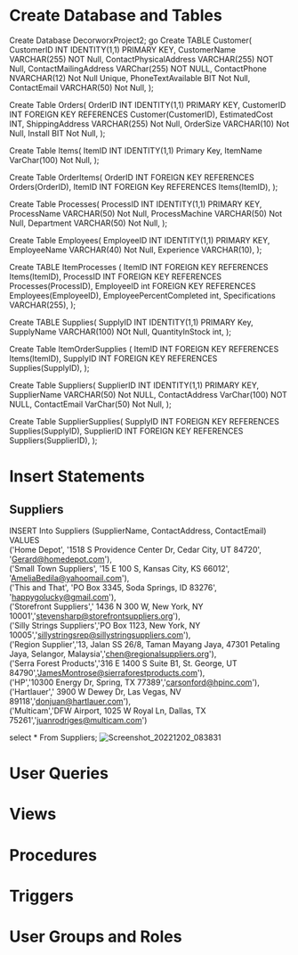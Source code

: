 # Create Database and Tables
Create Database DecorworxProject2;
go 
Create TABLE Customer(
    CustomerID INT IDENTITY(1,1) PRIMARY KEY,
    CustomerName VARCHAR(255) NOT Null,
    ContactPhysicalAddress VARCHAR(255) NOT Null,
    ContactMailingAddress VARChar(255) NOT NULL,
    ContactPhone NVARCHAR(12) Not Null Unique, 
    PhoneTextAvailable BIT Not Null,
    ContactEmail VARCHAR(50) Not Null, 
);

Create Table Orders(
    OrderID INT IDENTITY(1,1) PRIMARY KEY,
    CustomerID INT FOREIGN KEY REFERENCES Customer(CustomerID),
    EstimatedCost INT,
    ShippingAddress VARCHAR(255) Not Null,
    OrderSize VARCHAR(10) Not Null,
    Install BIT Not Null,
);

Create Table Items(
    ItemID INT IDENTITY(1,1) Primary Key,
    ItemName VarChar(100) Not Null,
);

Create Table OrderItems(
    OrderID INT FOREIGN KEY REFERENCES Orders(OrderID),
    ItemID INT FOREIGN Key REFERENCES Items(ItemID),
);

Create Table Processes(
    ProcessID INT IDENTITY(1,1) PRIMARY KEY, 
    ProcessName VARCHAR(50) Not Null,
    ProcessMachine VARCHAR(50) Not Null,
    Department VARCHAR(50) Not Null, 
);

Create Table Employees(
    EmployeeID INT IDENTITY(1,1) PRIMARY KEY,
    EmployeeName VARCHAR(40) Not Null,
    Experience VARCHAR(10),
);

Create TABLE ItemProcesses (
    ItemID INT FOREIGN KEY REFERENCES Items(ItemID),
    ProcessID INT FOREIGN KEY REFERENCES Processes(ProcessID),
    EmployeeID int FOREIGN KEY REFERENCES Employees(EmployeeID),
    EmployeePercentCompleted int,
    Specifications VARCHAR(255),
);

Create TABLE Supplies(
    SupplyID INT IDENTITY(1,1) PRIMARY Key,
    SupplyName VARCHAR(100) NOt Null,
    QuantityInStock int,
);

Create Table ItemOrderSupplies (
    ItemID INT FOREIGN KEY REFERENCES Items(ItemID),
    SupplyID INT FOREIGN KEY REFERENCES Supplies(SupplyID),
);

Create Table Suppliers(
    SupplierID INT IDENTITY(1,1) PRIMARY KEY,
    SupplierName VARCHAR(50) Not NULL,
    ContactAddress VarChar(100) NOT NULL,
    ContactEmail VarChar(50) Not Null, 
);

Create Table SupplierSupplies(
    SupplyID INT FOREIGN KEY REFERENCES Supplies(SupplyID),
    SupplierID INT FOREIGN KEY REFERENCES Suppliers(SupplierID),
);


# Insert Statements
## Suppliers
INSERT Into Suppliers (SupplierName, ContactAddress, ContactEmail) VALUES    
('Home Depot', '1518 S Providence Center Dr, Cedar City, UT 84720', 'Gerard@homedepot.com'),   
('Small Town Suppliers', '15 E 100 S, Kansas City, KS 66012', 'AmeliaBedila@yahoomail.com'),  
('This and That', 'PO Box 3345, Soda Springs, ID 83276', 'happygolucky@gmail.com'),  
('Storefront Suppliers',' 1436 N 300 W, New York, NY 10001','stevensharp@storefrontsuppliers.org'),  
('Silly Strings Suppliers','PO Box 1123, New York, NY 10005','sillystringsrep@sillystringsuppliers.com'),  
('Region Supplier','13, Jalan SS 26/8, Taman Mayang Jaya, 47301 Petaling Jaya, Selangor, Malaysia','chen@regionalsuppliers.org'),  
('Serra Forest Products','316 E 1400 S Suite B1, St. George, UT 84790','JamesMontrose@sierraforestproducts.com'),  
('HP','10300 Energy Dr, Spring, TX 77389','carsonford@hpinc.com'),  
('Hartlauer',' 3900 W Dewey Dr, Las Vegas, NV 89118','donjuan@hartlauer.com'),  
('Multicam','DFW Airport, 1025 W Royal Ln, Dallas, TX 75261','juanrodriges@multicam.com')  

select * From Suppliers;
![Screenshot_20221202_083831](https://user-images.githubusercontent.com/40216815/205420921-d3d0415a-6be0-4450-98e3-044071e5fc59.png)

 

# User Queries

# Views

# Procedures
 
# Triggers

# User Groups and Roles
